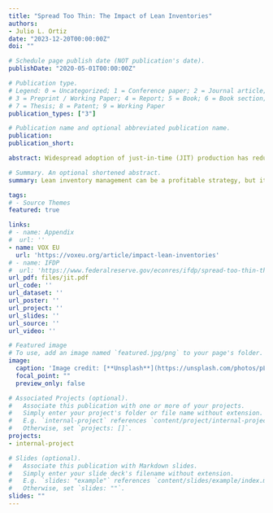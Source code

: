 ```yaml
---
title: "Spread Too Thin: The Impact of Lean Inventories"
authors:
- Julio L. Ortiz
date: "2023-12-20T00:00:00Z"
doi: ""

# Schedule page publish date (NOT publication's date).
publishDate: "2020-05-01T00:00:00Z"

# Publication type.
# Legend: 0 = Uncategorized; 1 = Conference paper; 2 = Journal article;
# 3 = Preprint / Working Paper; 4 = Report; 5 = Book; 6 = Book section;
# 7 = Thesis; 8 = Patent; 9 = Working Paper
publication_types: ["3"]

# Publication name and optional abbreviated publication name.
publication: 
publication_short:

abstract: Widespread adoption of just-in-time (JIT) production has reduced inventory holdings. This paper quantifies a trade-off created by JIT between firm profitability and vulnerability to supply disruptions. Empirically, JIT adopters experience higher sales and less volatility on average while also exhibiting heightened sensitivity to aggregate supply conditions and weather events faced by their suppliers. I explain these facts in a structurally estimated general equilibrium model of JIT production. Relative to a counterfactual economy reflecting the 1970s and 1980s, the baseline model implies an 8.8% increase in firm profits in normal times but a substantially deeper contraction amid a supply disruption.

# Summary. An optional shortened abstract.
summary: Lean inventory management can be a profitable strategy, but it renders the economy more vulnerable to supply disruptions. This paper quantifies the trade-off in a structurally estimated heterogeneous firms model.

tags:
# - Source Themes
featured: true

links:
# - name: Appendix
#  url: ''
- name: VOX EU
  url: 'https://voxeu.org/article/impact-lean-inventories'
# - name: IFDP 
#  url: 'https://www.federalreserve.gov/econres/ifdp/spread-too-thin-the-impact-of-lean-inventories.htm'
url_pdf: files/jit.pdf
url_code: ''
url_dataset: ''
url_poster: ''
url_project: ''
url_slides: ''
url_source: ''
url_video: ''

# Featured image
# To use, add an image named `featured.jpg/png` to your page's folder. 
image:
  caption: 'Image credit: [**Unsplash**](https://unsplash.com/photos/pLCdAaMFLTE)'
  focal_point: ""
  preview_only: false

# Associated Projects (optional).
#   Associate this publication with one or more of your projects.
#   Simply enter your project's folder or file name without extension.
#   E.g. `internal-project` references `content/project/internal-project/index.md`.
#   Otherwise, set `projects: []`.
projects:
- internal-project

# Slides (optional).
#   Associate this publication with Markdown slides.
#   Simply enter your slide deck's filename without extension.
#   E.g. `slides: "example"` references `content/slides/example/index.md`.
#   Otherwise, set `slides: ""`.
slides: ""
---
```

